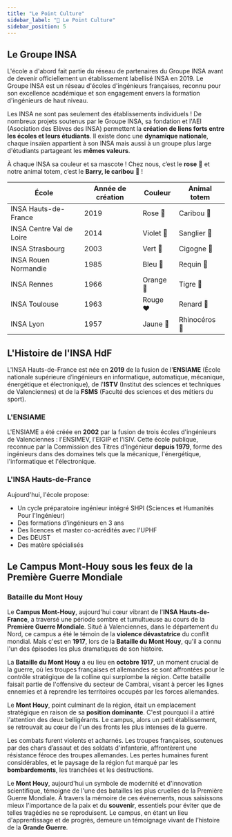 ```yaml
---
title: "Le Point Culture"
sidebar_label: "🧠 Le Point Culture"
sidebar_position: 5
---
```


## Le Groupe INSA

L'école a d'abord fait partie du réseau de partenaires du Groupe INSA avant de devenir officiellement un établissement labellisé INSA en 2019. Le Groupe INSA est un réseau d'écoles d'ingénieurs françaises, reconnu pour son excellence académique et son engagement envers la formation d'ingénieurs de haut niveau.

Les INSA ne sont pas seulement des établissements individuels ! De nombreux projets soutenus par le Groupe INSA, sa fondation et l'AEI (Asociation des Elèves des INSA) permettent la **création de liens forts entre les écoles et leurs étudiants**. Il existe donc une **dynamique nationale**, chaque insaïen appartient à son INSA mais aussi à un groupe plus large d'étudiants partageant les **mêmes valeurs**.

À chaque INSA sa couleur et sa mascote ! Chez nous, c’est le **rose** 🩷 et notre animal totem, c’est le **Barry, le caribou** 🫎 !

| École                    | Année de création | Couleur   | Animal totem  |
| ------------------------ | ----------------- | --------- | ------------- |
| INSA Hauts-de-France     | 2019              | Rose 🩷    | Caribou 🫎     |
| INSA Centre Val de Loire | 2014              | Violet 💜 | Sanglier 🐗   |
| INSA Strasbourg          | 2003              | Vert 💚   | Cigogne 🪿     |
| INSA Rouen Normandie     | 1985              | Bleu 💙   | Requin 🦈     |
| INSA Rennes              | 1966              | Orange 🧡 | Tigre 🐯      |
| INSA Toulouse            | 1963              | Rouge ❤️  | Renard 🦊     |
| INSA Lyon                | 1957              | Jaune 💛  | Rhinocéros 🦏 |

## L'Histoire de l'INSA HdF

L'INSA Hauts-de-France est née en **2019** de la fusion de l'**ENSIAME** (École nationale supérieure d’ingénieurs en informatique, automatique, mécanique, énergétique et électronique), de l'**ISTV** (Institut des sciences et techniques de Valenciennes) et de la **FSMS** (Faculté des sciences et des métiers du sport).

### L'ENSIAME

L'ENSIAME a été créée en **2002** par la fusion de trois écoles d'ingénieurs de Valenciennes : l'ENSIMEV, l'EIGIP et l'ISIV. Cette école publique, reconnue par la Commission des Titres d'Ingénieur **depuis 1979**, forme des ingénieurs dans des domaines tels que la mécanique, l'énergétique, l'informatique et l'électronique.

### L'INSA Hauts-de-France

Aujourd'hui, l'école propose:

- Un cycle préparatoire ingénieur intégré SHPI (Sciences et Humanités Pour l'Ingénieur)
- Des formations d'ingénieurs en 3 ans
- Des licences et master co-acrédités avec l'UPHF
- Des DEUST
- Des matère spécialisés

## Le Campus Mont-Houy sous les feux de la Première Guerre Mondiale

### Bataille du Mont Houy

Le **Campus Mont-Houy**, aujourd'hui cœur vibrant de l'**INSA Hauts-de-France**, a traversé une période sombre et tumultueuse au cours de la **Première Guerre Mondiale**. Situé à Valenciennes, dans le département du Nord, ce campus a été le témoin de la **violence dévastatrice** du conflit mondial. Mais c'est en **1917**, lors de la **Bataille du Mont Houy**, qu'il a connu l'un des épisodes les plus dramatiques de son histoire.

La **Bataille du Mont Houy** a eu lieu en **octobre 1917**, un moment crucial de la guerre, où les troupes françaises et allemandes se sont affrontées pour le contrôle stratégique de la colline qui surplombe la région. Cette bataille faisait partie de l'offensive du secteur de Cambrai, visant à percer les lignes ennemies et à reprendre les territoires occupés par les forces allemandes.

Le **Mont Houy**, point culminant de la région, était un emplacement stratégique en raison de sa **position dominante**. C'est pourquoi il a attiré l'attention des deux belligérants. Le campus, alors un petit établissement, se retrouvait au cœur de l'un des fronts les plus intenses de la guerre.

Les combats furent violents et acharnés. Les troupes françaises, soutenues par des chars d’assaut et des soldats d'infanterie, affrontèrent une résistance féroce des troupes allemandes. Les pertes humaines furent considérables, et le paysage de la région fut marqué par les **bombardements**, les tranchées et les destructions.

Le **Mont Houy**, aujourd'hui un symbole de modernité et d'innovation scientifique, témoigne de l'une des batailles les plus cruelles de la Première Guerre Mondiale. À travers la mémoire de ces événements, nous saisissons mieux l'importance de la paix et du **souvenir**, essentiels pour éviter que de telles tragédies ne se reproduisent. Le campus, en étant un lieu d'apprentissage et de progrès, demeure un témoignage vivant de l’histoire de la **Grande Guerre**.
